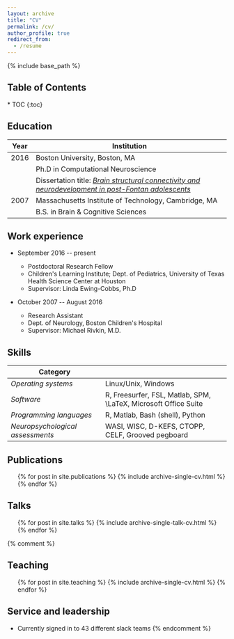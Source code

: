 ```yaml
---
layout: archive
title: "CV"
permalink: /cv/
author_profile: true
redirect_from:
  - /resume
---
```


{% include base_path %}

<h2>Table of Contents</h2>
* TOC
{:toc}

## Education

| Year  | Institution                                           |
| ----- | ------------------------------------                  |
| 2016  | Boston University, Boston, MA                         |
|       | Ph.D in Computational Neuroscience                    |
|       | Dissertation title: [*Brain structural connectivity and neurodevelopment in post-Fontan adolescents*](https://hdl.handle.net/2144/19163) |
| 2007  | Massachusetts Institute of Technology, Cambridge, MA  |
|       | B.S. in Brain & Cognitive Sciences                    |

## Work experience
* September 2016 -- present
  * Postdoctoral Research Fellow
  * Children's Learning Institute; Dept. of Pediatrics, University of Texas Health Science Center at Houston
  * Supervisor: Linda Ewing-Cobbs, Ph.D

* October 2007 -- August 2016
  * Research Assistant
  * Dept. of Neurology, Boston Children's Hospital
  * Supervisor: Michael Rivkin, M.D.

## Skills

| Category                          |                                                                   |
| ----------                        | ---------------------------------------------------------------   |
| *Operating systems*               | Linux/Unix, Windows                                               |
| *Software*                        | R, Freesurfer, FSL, Matlab, SPM, \LaTeX, Microsoft Office Suite   |
| *Programming languages*           | R, Matlab, Bash (shell), Python                                   |
| *Neuropsychological assessments*  | WASI, WISC, D-KEFS, CTOPP, CELF, Grooved pegboard                 |

## Publications
  <ul>{% for post in site.publications %}
    {% include archive-single-cv.html %}
  {% endfor %}</ul>

## Talks
  <ul>{% for post in site.talks %}
    {% include archive-single-talk-cv.html %}
  {% endfor %}</ul>

{% comment %}
## Teaching
  <ul>{% for post in site.teaching %}
    {% include archive-single-cv.html %}
  {% endfor %}</ul>

## Service and leadership
* Currently signed in to 43 different slack teams
{% endcomment %}
